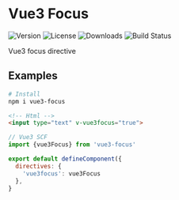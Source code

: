 # Vue3 Focus
![Version](https://img.shields.io/npm/v/vue3-focus?color=blue) ![License](https://img.shields.io/npm/l/vue3-focus) ![Downloads](https://img.shields.io/npm/dm/vue3-focus) ![Build Status](https://img.shields.io/github/workflow/status/yuelau/vue3-focus/npm-publish)

Vue3 focus directive
## Examples
```bash
# Install
npm i vue3-focus
```

```html
<!-- Html -->
<input type="text" v-vue3focus="true">
```


```javascript
// Vue3 SCF
import {vue3Focus} from 'vue3-focus'

export default defineComponent({
  directives: {
    'vue3focus': vue3Focus
  },
}
```